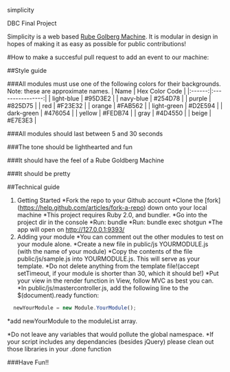 simplicity

DBC Final Project

Simplicity is a web based [Rube Golberg Machine](http://en.wikipedia.org/wiki/Rube_Goldberg_machine). It is modular in design in hopes of making it as easy as possible for public contributions!

#How to make a succesful pull request to add an event to our machine:

##Style guide

###All modules must use one of the following colors for their backgrounds. Note: these are approximate names.
| Name | Hex Color Code |
|:------:|:----------------:|
| light-blue | #95D3E2 |
| navy-blue | #254D78 |
| purple | #825D75 |
| red | #F23E32 |
| orange | #FAB562 |
| light-green | #D2E594 |
| dark-green | #476054 |
| yellow | #FEDB74 |
| gray | #4D4550 |
| beige | #E7E3E3 |

###All modules should last between 5 and 30 seconds

###The tone should be lighthearted and fun

###It should have the feel of a Rube Goldberg Machine

###It should be pretty

##Technical guide
1. Getting Started
 *Fork the repo to your Github account
 *Clone the [fork] (https://help.github.com/articles/fork-a-repo) down onto your local machine 
 *This project requires Ruby 2.0, and bundler. 
 *Go into the project dir in the console
 *Run: bundle
 *Run: bundle exec shotgun
 *The app will open on http://127.0.0.1:9393/
2. Adding your module
 *You can comment out the other modules to test on your module alone. 
 *Create a new file in public/js YOURMODULE.js (with the name of your module)
 *Copy the contents of the file public/js/sample.js into YOURMODULE.js. This will serve as your template.
 *Do not delete anything from the template file!(accept setTimeout, if your module is shorter than 30, which it should be!)
 *Put your view in the render function in View, follow MVC as best you can.
 *In public/js/mastercontroller.js, add the following line to the $(document).ready function:
```javascript
  newYourModule = new Module.YourModule();
```
  *add newYourModule to the moduleList array.

 *Do not leave any variables that would pollute the global namespace.
 *If your script includes any dependancies (besides jQuery) please clean out those libraries in your .done function



###Have Fun!!






